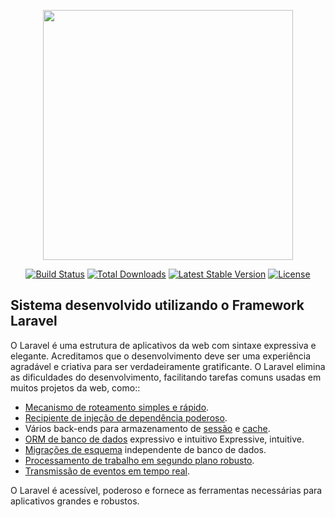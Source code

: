 <p align="center"><img src="https://res.cloudinary.com/dtfbvvkyp/image/upload/v1566331377/laravel-logolockup-cmyk-red.svg" width="400"></p>

<p align="center">
<a href="https://travis-ci.org/laravel/framework"><img src="https://travis-ci.org/laravel/framework.svg" alt="Build Status"></a>
<a href="https://packagist.org/packages/laravel/framework"><img src="https://poser.pugx.org/laravel/framework/d/total.svg" alt="Total Downloads"></a>
<a href="https://packagist.org/packages/laravel/framework"><img src="https://poser.pugx.org/laravel/framework/v/stable.svg" alt="Latest Stable Version"></a>
<a href="https://packagist.org/packages/laravel/framework"><img src="https://poser.pugx.org/laravel/framework/license.svg" alt="License"></a>
</p>

## Sistema desenvolvido utilizando o Framework Laravel

O Laravel é uma estrutura de aplicativos da web com sintaxe expressiva e elegante. Acreditamos que o desenvolvimento deve ser uma experiência agradável e criativa para ser verdadeiramente gratificante. O Laravel elimina as dificuldades do desenvolvimento, facilitando tarefas comuns usadas em muitos projetos da web, como::

- [Mecanismo de roteamento simples e rápido](https://laravel.com/docs/routing).
- [Recipiente de injeção de dependência poderoso](https://laravel.com/docs/container).
- Vários back-ends para armazenamento de [sessão](https://laravel.com/docs/session) e [cache](https://laravel.com/docs/cache).
- [ORM de banco de dados](https://laravel.com/docs/eloquent) expressivo e intuitivo Expressive, intuitive.
- [Migrações de esquema](https://laravel.com/docs/migrations) independente de banco de dados.
- [Processamento de trabalho em segundo plano robusto](https://laravel.com/docs/queues).
- [Transmissão de eventos em tempo real](https://laravel.com/docs/broadcasting).

O Laravel é acessível, poderoso e fornece as ferramentas necessárias para aplicativos grandes e robustos.
